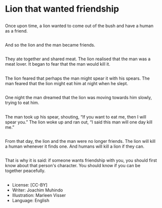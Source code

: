 # Lion that wanted friendship

##
Once upon time, a lion
wanted to come out of
the bush and have a
human as a friend.

##
And so the lion and the
man became friends.

##
They ate together and
shared meat. The lion
realised that the man
was a meat lover. It
began to fear that the
man would kill it.

##
The lion feared that
perhaps the man might
spear it with his spears.
The man feared that
the lion might eat him
at night when he slept.

##
One night the man
dreamed that the lion
was moving towards
him slowly, trying to eat
him.

##
The man took up his
spear, shouting, “If you
want to eat me, then I
will spear you.” The lion
woke up and ran out, “I
said this man will one
day kill me.”

##
From that day, the lion
and the man were no
longer friends. The lion
will kill a human
whenever it finds one.
And humans will kill a
lion if they can.

##
That is why it is said: if someone wants
friendship with you, you should first know
about that person's character. You should
know if you can be together peacefully.

##
* License: [CC-BY]
* Writer: Joachim Muhindo
* Illustration: Marleen Visser
* Language: English
